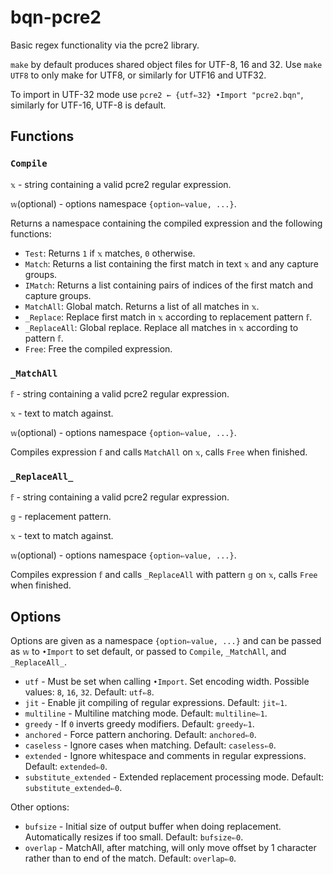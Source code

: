 # bqn-pcre2
Basic regex functionality via the pcre2 library.

`make` by default produces shared object files for UTF-8, 16 and 32. Use `make UTF8` to only make for UTF8, or similarly for UTF16 and UTF32.

To import in UTF-32 mode use `pcre2 ← {utf⇐32} •Import "pcre2.bqn"`, similarly for UTF-16, UTF-8 is default.

## Functions

### `Compile`
`𝕩` - string containing a valid pcre2 regular expression.

`𝕨`(optional) - options namespace `{option⇐value, ...}`.

Returns a namespace containing the compiled expression and the following functions:
  * `Test`: Returns `1` if `𝕩` matches, `0` otherwise.
  * `Match`: Returns a list containing the first match in text `𝕩` and any capture groups.
  * `IMatch`: Returns a list containing pairs of indices of the first match and capture groups.
  * `MatchAll`: Global match. Returns a list of all matches in `𝕩`.
  * `_Replace`: Replace first match in `𝕩` according to replacement pattern `𝕗`.
  * `_ReplaceAll`: Global replace. Replace all matches in `𝕩` according to pattern `𝕗`.
  * `Free`: Free the compiled expression.
  
  ### `_MatchAll`
  `𝕗` - string containing a valid pcre2 regular expression.
  
  `𝕩` - text to match against.
  
  `𝕨`(optional) - options namespace `{option⇐value, ...}`.
  
  Compiles expression `𝕗` and calls `MatchAll` on `𝕩`, calls `Free` when finished.
  
  ### `_ReplaceAll_`
  `𝕗` - string containing a valid pcre2 regular expression.
  
  `𝕘` - replacement pattern.
  
  `𝕩` - text to match against.
  
  `𝕨`(optional) - options namespace `{option⇐value, ...}`.
  
  Compiles expression `𝕗` and calls `_ReplaceAll` with pattern `𝕘` on `𝕩`, calls `Free` when finished.

## Options
Options are given as a namespace `{option⇐value, ...}` and can be passed as `𝕨` to `•Import` to set default, or passed to `Compile`, `_MatchAll`, and `_ReplaceAll_`.
  * `utf` - Must be set when calling `•Import`. Set encoding width. Possible values: `8`, `16`, `32`. Default: `utf⇐8`.
  * `jit` - Enable jit compiling of regular expressions. Default: `jit⇐1`.
  * `multiline` - Multiline matching mode. Default: `multiline⇐1`.
  * `greedy` - If `0` inverts greedy modifiers. Default: `greedy⇐1`.
  * `anchored` - Force pattern anchoring. Default: `anchored⇐0`.
  * `caseless` - Ignore cases when matching. Default: `caseless⇐0`.
  * `extended` - Ignore whitespace and comments in regular expressions. Default: `extended⇐0`.
  * `substitute_extended` - Extended replacement processing mode. Default: `substitute_extended⇐0`.
  
Other options:

  * `bufsize` - Initial size of output buffer when doing replacement. Automatically resizes if too small. Default: `bufsize⇐0`.
  * `overlap` - MatchAll, after matching, will only move offset by 1 character rather than to end of the match. Default: `overlap⇐0`.
